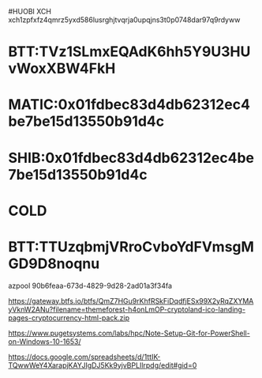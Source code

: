#HUOBI XCH
xch1zpfxfz4qmrz5yxd586lusrghjtvqrja0upqjns3t0p0748dar97q9rdyww


# BTT:TVz1SLmxEQAdK6hh5Y9U3HUvWoxXBW4FkH
# MATIC:0x01fdbec83d4db62312ec4be7be15d13550b91d4c
# SHIB:0x01fdbec83d4db62312ec4be7be15d13550b91d4c

# COLD
# BTT:TTUzqbmjVRroCvboYdFVmsgMGD9D8noqnu


azpool
90b6feaa-673d-4829-9d28-2ad01a3f34fa

https://gateway.btfs.io/btfs/QmZ7HGu9rKhfRSkFiDqdfjESx99X2yRqZXYMAyVknW2ANu?filename=themeforest-h4onLmOP-cryptoland-ico-landing-pages-cryptocurrency-html-pack.zip

https://www.pugetsystems.com/labs/hpc/Note-Setup-Git-for-PowerShell-on-Windows-10-1653/

https://docs.google.com/spreadsheets/d/1ttIK-TQwwWeY4XarapjKAYJIgDJ5Kk9yjvBPLIlrpdg/edit#gid=0
